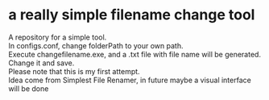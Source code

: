 # a really simple filename change tool  
A repository for a simple tool.  
In configs.conf, change folderPath to your own path.  
Execute changefilename.exe, and a .txt file with file name will be generated. Change it and save.  
Please note that this is my first attempt.  
Idea come from Simplest File Renamer, in future maybe a visual interface will be done   
